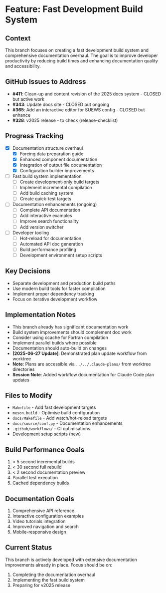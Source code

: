 # Feature: Fast Development Build System

## Context
This branch focuses on creating a fast development build system and comprehensive documentation overhaul. The goal is to improve developer productivity by reducing build times and enhancing documentation quality and accessibility.

## GitHub Issues to Address
- **#411**: Clean-up and content revision of the 2025 docs system - CLOSED but active work
- **#343**: Update docs site - CLOSED but ongoing
- **#365**: Add an interactive editor for SUEWS config - CLOSED but enhance
- **#328**: v2025 release - to check (release-checklist)

## Progress Tracking
- [x] Documentation structure overhaul
  - [x] Forcing data preparation guide
  - [x] Enhanced component documentation
  - [x] Integration of output file documentation
  - [x] Configuration builder improvements
- [ ] Fast build system implementation
  - [ ] Create development-only build targets
  - [ ] Implement incremental compilation
  - [ ] Add build caching system
  - [ ] Create quick-test targets
- [ ] Documentation enhancements (ongoing)
  - [ ] Complete API documentation
  - [ ] Add interactive examples
  - [ ] Improve search functionality
  - [ ] Add version switcher
- [ ] Developer tooling
  - [ ] Hot-reload for documentation
  - [ ] Automated API doc generation
  - [ ] Build performance profiling
  - [ ] Development environment setup scripts

## Key Decisions
- Separate development and production build paths
- Use modern build tools for faster compilation
- Implement proper dependency tracking
- Focus on iterative development workflow

## Implementation Notes
- This branch already has significant documentation work
- Build system improvements should complement doc work
- Consider using ccache for Fortran compilation
- Implement parallel builds where possible
- Documentation should auto-build on changes
- **[2025-06-27 Update]**: Demonstrated plan update workflow from worktree
- **Note**: Plans are accessible via `../../.claude-plans/` from worktree directories
- **Session Note**: Added workflow documentation for Claude Code plan updates

## Files to Modify
- `Makefile` - Add fast development targets
- `meson.build` - Optimise build configuration
- `docs/Makefile` - Add watch/hot-reload targets
- `docs/source/conf.py` - Documentation enhancements
- `.github/workflows/` - CI optimisations
- Development setup scripts (new)

## Build Performance Goals
1. < 5 second incremental builds
2. < 30 second full rebuild
3. < 2 second documentation preview
4. Parallel test execution
5. Cached dependency builds

## Documentation Goals
1. Comprehensive API reference
2. Interactive configuration examples
3. Video tutorials integration
4. Improved navigation and search
5. Mobile-responsive design

## Current Status
This branch is actively developed with extensive documentation improvements already in place. Focus should be on:
1. Completing the documentation overhaul
2. Implementing the fast build system
3. Preparing for v2025 release